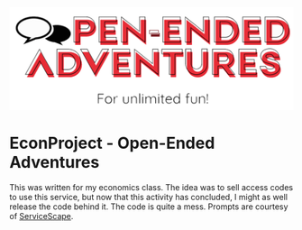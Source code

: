 ![Open-Ended Adventures](/api/static/econlogo.png)

# EconProject - Open-Ended Adventures

This was written for my economics class. The idea was to sell access codes to use this service, but now that this activity has concluded, I might as well release the code behind it. The code is quite a mess. Prompts are courtesy of [ServiceScape](https://www.servicescape.com/writing-prompt-generator). 
